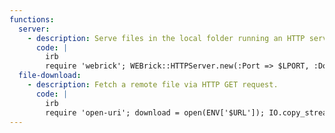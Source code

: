 ```yaml
---
functions:
  server:
    - description: Serve files in the local folder running an HTTP server.
      code: |
        irb
        require 'webrick'; WEBrick::HTTPServer.new(:Port => $LPORT, :DocumentRoot => Dir.pwd).start;
  file-download:
    - description: Fetch a remote file via HTTP GET request.
      code: |
        irb
        require 'open-uri'; download = open(ENV['$URL']); IO.copy_stream(download, ENV['$LFILE'])
---
```


